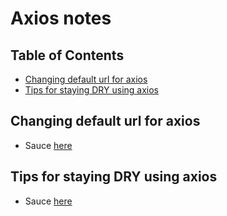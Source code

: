 # Axios notes

## Table of Contents

- [Changing default url for axios](#changing-default-url-for-axios)
- [Tips for staying DRY using axios](#tips-for-staying-dry-using-axios)


## Changing default url for axios

- Sauce [here](https://stackoverflow.com/questions/47407564/change-the-default-base-url-for-axios)

## Tips for staying DRY using axios

- Sauce [here](https://css-tricks.com/stay-dry-using-axios-for-api-requests/)
